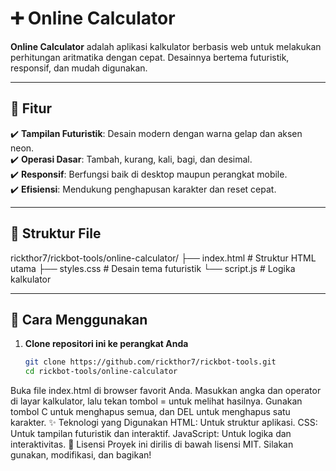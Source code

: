# ➕ Online Calculator  

**Online Calculator** adalah aplikasi kalkulator berbasis web untuk melakukan perhitungan aritmatika dengan cepat. Desainnya bertema futuristik, responsif, dan mudah digunakan.  

---

## 🌟 Fitur  
✔️ **Tampilan Futuristik**: Desain modern dengan warna gelap dan aksen neon.  
✔️ **Operasi Dasar**: Tambah, kurang, kali, bagi, dan desimal.  
✔️ **Responsif**: Berfungsi baik di desktop maupun perangkat mobile.  
✔️ **Efisiensi**: Mendukung penghapusan karakter dan reset cepat.  

---

## 📂 Struktur File  
rickthor7/rickbot-tools/online-calculator/
├── index.html # Struktur HTML utama
├── styles.css # Desain tema futuristik
└── script.js # Logika kalkulator


---

## 🚀 Cara Menggunakan  
1. **Clone repositori ini ke perangkat Anda**  
   ```bash
   git clone https://github.com/rickthor7/rickbot-tools.git
   cd rickbot-tools/online-calculator


Buka file index.html di browser favorit Anda.
Masukkan angka dan operator di layar kalkulator, lalu tekan tombol = untuk melihat hasilnya.
Gunakan tombol C untuk menghapus semua, dan DEL untuk menghapus satu karakter.
✨ Teknologi yang Digunakan
HTML: Untuk struktur aplikasi.
CSS: Untuk tampilan futuristik dan interaktif.
JavaScript: Untuk logika dan interaktivitas.
📄 Lisensi
Proyek ini dirilis di bawah lisensi MIT. Silakan gunakan, modifikasi, dan bagikan!
